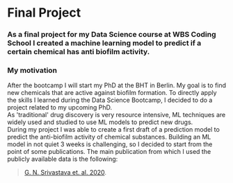 # Final Project
### As a final project for my Data Science course at WBS Coding School I created a machine learning model to predict if a certain chemical has anti biofilm activity.  
### My motivation
After the bootcamp I will start my PhD at the BHT in Berlin. My goal is to find new chemicals that are active against biofilm formation. To directly apply the skills I learned during the Data Science Bootcamp, I decided to do a project related to my upcoming PhD.  
As 'traditional' drug discovery is very resource intensive, ML techniques are widely used and studied to use ML models to predict new drugs.  
During my project I was able to create a first draft of a prediction model to predict the anti-biofilm activity of chemical substances. Building an ML model in not quiet 3 weeks is challenging, so I decided to start from the point of some publications. The main publication from which I used the publicly available data is the following:  
> [G. N. Srivastava et. al. 2020](https://doi.org/10.1016/j.ygeno.2020.03.020).  
